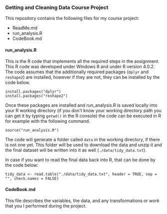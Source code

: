 ### Getting and Cleaning Data Course Project

This repository contains the following files for my course project:
* ReadMe.md 
* run_analysis.R
* CodeBook.md

#### run_analysis.R

This is the R code that implements all the required steps in the assignment. This R code was developed under Windows 8 and under R version 4.0.2. The code assumes that the additionally required packages (`dplyr` and `reshape2`) are installed, however if they are not, they can be installed by the code below.

<!-- -->

    install.packages("dplyr")
    install.packages("reshape2")
    
Once these packages are installed and run_analysis.R is saved locally into your R working directory (if you don't know your working directory path you can get it by typing `getwd()` in the R console) the code can be executed in R for example with the following command.

    source("run_analysis.R")

The code will generate a folder called `data` in the working directory, if there is not one yet. This folder will be used to download the data and unzip it and the final dataset will be written into it as well (`./data/tidy_data.txt`).

In case if you want to read the final data back into R, that can be done by the code below:

    tidy_data <- read.table("./data/tidy_data.txt", header = TRUE, sep = "", check.names = FALSE)


#### CodeBook.md

This file describes the variables, the data, and any transformations or work that you I performed during the project.